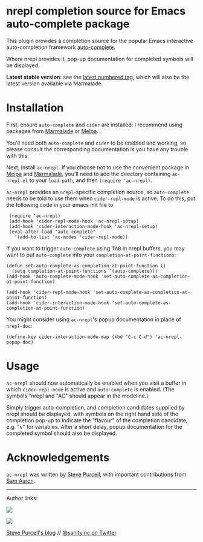 nrepl completion source for Emacs auto-complete package
=======================================================

This plugin provides a completion source for the popular Emacs
interactive auto-completion framework
[auto-complete](http://cx4a.org/software/auto-complete/).

Where nrepl provides it, pop-up documentation for completed symbols
will be displayed.

**Latest stable version**: see the [latest numbered tag](https://github.com/clojure-emacs/ac-nrepl/tags), which
will also be the latest version available via Marmalade.

Installation
=============

First, ensure `auto-complete` and `cider` are installed: I recommend
using packages from [Marmalade][marmalade] or [Melpa][melpa].

You'll need both `auto-complete` and `cider` to be enabled and
working, so please consult the corresponding documentation is you have
any trouble with this.

Next, install `ac-nrepl`. If you choose not to use the convenient
package in [Melpa][melpa] and [Marmalade][marmalade], you'll need to
add the directory containing `ac-nrepl.el` to your `load-path`, and
then `(require 'ac-nrepl)`.

`ac-nrepl` provides an `nrepl`-specific completion source,
so `auto-complete` needs to be told to use them when `cider-repl-mode` is
active. To do this, put the following code in your emacs init file to 

     (require 'ac-nrepl)
     (add-hook 'cider-repl-mode-hook 'ac-nrepl-setup)
     (add-hook 'cider-interaction-mode-hook 'ac-nrepl-setup)
     (eval-after-load "auto-complete"
       '(add-to-list 'ac-modes 'cider-repl-mode))

If you want to trigger `auto-complete` using <kbd>TAB</kbd> in nrepl buffers, you may
want to put `auto-complete` into your `completion-at-point-functions`:

    (defun set-auto-complete-as-completion-at-point-function ()
      (setq completion-at-point-functions '(auto-complete)))
    (add-hook 'auto-complete-mode-hook 'set-auto-complete-as-completion-at-point-function)

    (add-hook 'cider-repl-mode-hook 'set-auto-complete-as-completion-at-point-function)
    (add-hook 'cider-interaction-mode-hook 'set-auto-complete-as-completion-at-point-function)

You might consider using `ac-nrepl`'s popup documentation in place of `nrepl-doc`:

    (define-key cider-interaction-mode-map (kbd "C-c C-d") 'ac-nrepl-popup-doc)

Usage
=====

`ac-nrepl` should now automatically be enabled when you visit a buffer
in which `cider-repl-mode` is active and `auto-complete` is enabled. (The
symbols "nrepl and "AC" should appear in the modeline.)

Simply trigger auto-completion, and completion candidates supplied by
nrepl should be displayed, with symbols on the right hand side of the
completion pop-up to indicate the "flavour" of the completion
candidate, e.g. "v" for variables. After a short delay, popup
documentation for the completed symbol should also be displayed.



[marmalade]: http://marmalade-repo.org
[melpa]: http://melpa.milkbox.net

Acknowledgements
================

`ac-nrepl` was written by [Steve Purcell](https://github.com/purcell), with important contributions from [Sam Aaron](https://github.com/samaaron).

<hr>

Author links:

[![](http://api.coderwall.com/purcell/endorsecount.png)](http://coderwall.com/purcell)

[![](http://www.linkedin.com/img/webpromo/btn_liprofile_blue_80x15.png)](http://uk.linkedin.com/in/stevepurcell)

[Steve Purcell's blog](http://www.sanityinc.com/) // [@sanityinc on Twitter](https://twitter.com/sanityinc)

